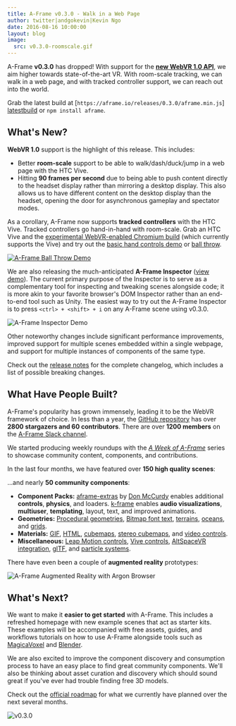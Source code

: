 ```yaml
---
title: A-Frame v0.3.0 - Walk in a Web Page
author: twitter|andgokevin|Kevin Ngo
date: 2016-08-16 10:00:00
layout: blog
image:
  src: v0.3.0-roomscale.gif
---
```


[webvr1.0]: https://w3c.github.io/webvr/

A-Frame **v0.3.0** has dropped! With support for the **[new WebVR 1.0
API][webvr1.0]**, we aim higher towards state-of-the-art VR. With room-scale
tracking, we can walk in a web page, and with tracked controller support, we
can reach out into the world.

<!-- more -->

[latestbuild]: https://aframe.io/aframe-inspector/example/

Grab the latest build at [`https://aframe.io/releases/0.3.0/aframe.min.js`]
[latestbuild] or `npm install aframe`.

## What's New?

**WebVR 1.0** support is the highlight of this release. This includes:

- Better **room-scale** support to be able to walk/dash/duck/jump in a web
  page with the HTC Vive.
- Hitting **90 frames per second** due to being able to push content directly to the headset
  display rather than mirroring a desktop display. This also allows us to have different
  content on the desktop display than the headset, opening the door for asynchronous gameplay
  and spectator modes.

As a corollary, A-Frame now supports **tracked controllers** with the HTC Vive.
Tracked controllers go hand-in-hand with room-scale. Grab an HTC Vive and the
[experimental WebVR-enabled Chromium build](https://webvr.info/get-chrome/)
(which currently supports the Vive) and try out the [basic hand controls
demo](https://aframe.io/aframe/examples/showcase/tracked-controls/) or [ball
throw](https://bryik.github.io/aframe-ball-throw/).

[![A-Frame Ball Throw Demo](../../images/awoa/ball-throw.gif)](https://bryik.github.io/aframe-ball-throw/)

[inspectordemo]: https://aframe.io/aframe-inspector/example/

We are also releasing the much-anticipated **A-Frame Inspector** ([view
demo][inspectordemo]). The current primary purpose of the Inspector is to
serve as a complementary tool for inspecting and tweaking scenes alongside
code; it is more akin to your favorite browser's DOM Inspector rather than
an end-to-end tool such as Unity. The easiest way to try out the A-Frame
Inspector is to press `<ctrl> + <shift> + i` on any A-Frame scene using v0.3.0.

![A-Frame Inspector Demo](../../images/blog/v0.3.0-inspector.gif)

Other noteworthy changes include significant performance improvements,
improved support for multiple scenes embedded within a single webpage,
and support for multiple instances of components of the same type.

[releasenotes]: https://github.com/aframevr/aframe/releases/tag/v0.3.0

Check out the [release notes][releasenotes] for the complete changelog, which
includes a list of possible breaking changes.

## What Have People Built?

[github]: https://github.com/aframevr/aframe
[slack]: https://aframevr-slack.herokuapp.com
[webvr-slack]: https://webvr-slack.herokuapp.com

A-Frame's popularity has grown immensely, leading it to be the WebVR framework
of choice. In less than a year, the [GitHub repository][github] has over **2800
stargazers and 60 contributors**. There are over **1200 members** on the
[A-Frame Slack channel][slack].

[blog]: https://aframe.io

We started producing weekly roundups with the *[A Week of A-Frame][blog]*
series to showcase community content, components, and contributions.

[don]: https://github.com/donmccurdy/aframe-extras

In the last four months, we have featured over **150 high quality scenes**:

<div class="post__projects">
  <a href="https://sandbox.donmccurdy.com/vr/island/"
     title="MagicaVoxel Island"
     style="background-image: url(../../images/awoa/island.gif)"></a>
  <a href="https://ngokevin.github.io/aframe-audio-visualizer-components/spectrum/"
     title="Audio Visualizer"
     style="background-image: url(../../images/awoa/audio-visualizer-components-update.gif)"></a>
  <a href="http://tbaloo.com/tumbvr/madeinhexels"
     title="TumbVR"
     style="background-image: url(../../images/awoa/tumbvr.jpg)"></a>
  <a href="https://musicpua.firebaseapp.com/"
     title="Virtual Symphony"
     style="background-image: url(../../images/awoa/virtual-symphony-2.gif)"></a>
  <a href="http://www.skyislandsvr.com/pages/SadIsland.html"
     title="Sad Island"
     style="background-image: url(../../images/awoa/sad-island.jpg)"></a>
  <a href="https://shopifyvr.myshopify.com/pages/virtual-reality"
     title="Shopify VR"
     style="background-image: url(../../images/awoa/shopify.jpg)"></a>
</div>

[altspace]: https://github.com/AltspaceVR/aframe-altspace-component
[bmfont]: https://github.com/bryik/aframe-bmfont-text-component
[cubemap]: https://github.com/bryik/aframe-cubemap-component
[extras]: https://github.com/donmccurdy/aframe-extras
[gif]: https://github.com/mayognaise/aframe-gif-shader
[gltf]: https://github.com/xirvr/aframe-gltf
[grid]: https://github.com/dbradleyfl/aframe-gridhelper
[html]: https://github.com/mayognaise/aframe-html-shader
[k-frame]: https://github.com/ngokevin/k-frame
[leap]: https://github.com/openleap/aframe-leap-hands
[lsystem]: https://github.com/nylki/aframe-lsystem-component
[particle]: https://github.com/IdeaSpaceVR/aframe-particle-system-component
[stereocube]: https://github.com/wallabyway/aframe-stereocube
[vidcontrols]: https://github.com/oscarmarinmiro/aframe-video-controls
[terrain]: https://github.com/andreasplesch/aframe-heightgrid-component
[webvrcontroller]: https://github.com/richardanaya/aframe-webvr-controller

...and nearly **50 community components**:

- **Component Packs:** [aframe-extras][extras] by [Don McCurdy][don] enables
  additional **controls**, **physics**, and loaders. [k-frame][k-frame]
  enables **audio visualizations**, **multiuser**, **templating**, layout, text,
  and improved animations.
- **Geometries:** [Procedural geometries][lsystem], [Bitmap font text][bmfont],
  [terrains][terrain], [oceans][extras], and [grids][grid].
- **Materials:** [GIF][gif], [HTML][html], [cubemaps][cubemap],
  [stereo cubemaps][stereocube], and [video controls][vidcontrols].
- **Miscellaneous:** [Leap Motion controls][leap], [Vive controls][webvrcontroller],
  [AltSpaceVR integration][altspace], [glTF][gltf], and [particle systems][particle].

There have even been a couple of **augmented reality** prototypes:

![A-Frame Augmented Reality with Argon Browser](../../images/awoa/argon.gif)

## What's Next?

[blender]: https://www.blender.org/
[magicavoxel]: https://ephtracy.github.io/

We want to make it **easier to get started** with A-Frame. This includes a
refreshed homepage with new example scenes that act as starter kits. These
examples will be accompanied with free assets, guides, and workflows tutorials
on how to use A-Frame alongside tools such as [MagicaVoxel][magicavoxel] and
[Blender][blender].

We are also excited to improve the component discovery and consumption process
to have an easy place to find great community components. We'll also be
thinking about asset curation and discovery which should sound great if you've
ever had trouble finding free 3D models.

[roadmap]: https://github.com/aframevr/aframe/blob/master/ROADMAP.md

Check out the [official roadmap][roadmap] for what we currently have planned
over the next several months.

![v0.3.0](../../images/blog/v0.3.0.png)
